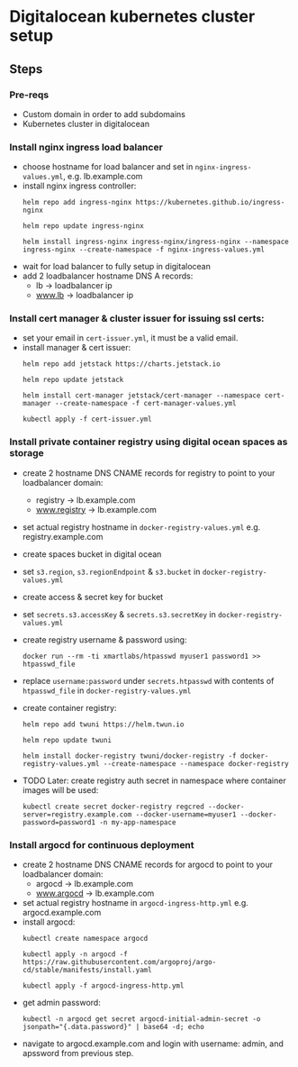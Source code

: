 # Digitalocean kubernetes cluster setup

## Steps
### Pre-reqs
- Custom domain in order to add subdomains
- Kubernetes cluster in digitalocean

### Install nginx ingress load balancer
- choose hostname for load balancer and set in `nginx-ingress-values.yml`, e.g. lb.example.com
- install nginx ingress controller:
  ```
  helm repo add ingress-nginx https://kubernetes.github.io/ingress-nginx
  ```
  ```
  helm repo update ingress-nginx
  ```
  ```
  helm install ingress-nginx ingress-nginx/ingress-nginx --namespace ingress-nginx --create-namespace -f nginx-ingress-values.yml
  ```
- wait for load balancer to fully setup in digitalocean
- add 2 loadbalancer hostname DNS A records: 
    - lb -> loadbalancer ip
    - www.lb -> loadbalancer ip

### Install cert manager & cluster issuer for issuing ssl certs:
- set your email in `cert-issuer.yml`, it must be a valid email.
- install manager & cert issuer:
  ```
  helm repo add jetstack https://charts.jetstack.io
  ```
  ```
  helm repo update jetstack
  ```
  ```
  helm install cert-manager jetstack/cert-manager --namespace cert-manager --create-namespace -f cert-manager-values.yml
  ```
  ```
  kubectl apply -f cert-issuer.yml
  ```

### Install private container registry using digital ocean spaces as storage

- create 2 hostname DNS CNAME records for registry to point to your loadbalancer domain: 
    - registry -> lb.example.com
    - www.registry -> lb.example.com
- set actual registry hostname in `docker-registry-values.yml` e.g. registry.example.com
- create spaces bucket in digital ocean
- set `s3.region`, `s3.regionEndpoint` & `s3.bucket` in `docker-registry-values.yml`
- create access & secret key for bucket
- set `secrets.s3.accessKey` & `secrets.s3.secretKey` in `docker-registry-values.yml`
- create registry username & password using: 
  ```
  docker run --rm -ti xmartlabs/htpasswd myuser1 password1 >> htpasswd_file
  ```
- replace `username:password` under `secrets.htpasswd` with contents of `htpasswd_file` in `docker-registry-values.yml`
- create container registry:
  ```
  helm repo add twuni https://helm.twun.io
  ```
  ```
  helm repo update twuni
  ```
  ```
  helm install docker-registry twuni/docker-registry -f docker-registry-values.yml --create-namespace --namespace docker-registry
  ```

- TODO Later: create registry auth secret in namespace where container images will be used:
  ```
  kubectl create secret docker-registry regcred --docker-server=registry.example.com --docker-username=myuser1 --docker-password=password1 -n my-app-namespace
  ```

### Install argocd for continuous deployment

- create 2 hostname DNS CNAME records for argocd to point to your loadbalancer domain: 
    - argocd -> lb.example.com
    - www.argocd -> lb.example.com
- set actual registry hostname in `argocd-ingress-http.yml` e.g. argocd.example.com
- install argocd:
  ```
  kubectl create namespace argocd
  ```
  ```
  kubectl apply -n argocd -f https://raw.githubusercontent.com/argoproj/argo-cd/stable/manifests/install.yaml
  ```
  ```
  kubectl apply -f argocd-ingress-http.yml
  ```
- get admin password: 
  ```
  kubectl -n argocd get secret argocd-initial-admin-secret -o jsonpath="{.data.password}" | base64 -d; echo
  ```
- navigate to argocd.example.com and login with username: admin, and apssword from previous step.